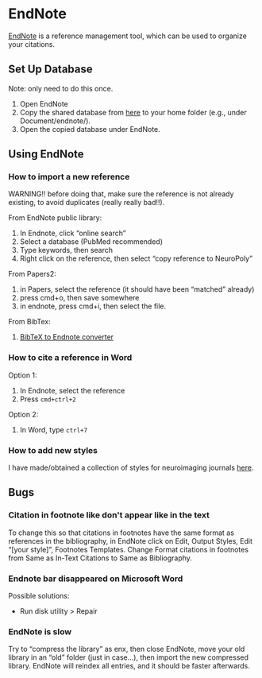 # EndNote

[EndNote](https://endnote.com/) is a reference management tool, which can be used to organize your citations.

## Set Up Database

Note: only need to do this once.

1. Open EndNote
2. Copy the shared database from [here](https://dl.dropboxusercontent.com/u/20592661/neuropoly/endnote/NeuroPoly.enlp.zip) to your home folder \(e.g., under Document/endnote/\).
3. Open the copied database under EndNote.

## Using EndNote <a id="using_endnote"></a>

### How to import a new reference <a id="how_to_import_a_new_reference"></a>

WARNING!! before doing that, make sure the reference is not already existing, to avoid duplicates \(really really bad!!\).

From EndNote public library:

1. In Endnote, click “online search”
2. Select a database \(PubMed recommended\)
3. Type keywords, then search
4. Right click on the reference, then select “copy reference to NeuroPoly”

From Papers2:

1. in Papers, select the reference \(it should have been “matched” already\)
2. press cmd+o, then save somewhere
3. in endnote, press cmd+i, then select the file.

From BibTex:

1. [BibTeX to Endnote converter](http://rp-www.cs.usyd.edu.au/~tapted/bib2endnote.html)

### How to cite a reference in Word <a id="how_to_cite_a_reference_in_word"></a>

Option 1:

1. In Endnote, select the reference
2. Press `cmd+ctrl+2`

Option 2:

1. In Word, type `ctrl+7`

### How to add new styles <a id="how_to_add_new_styles"></a>

I have made/obtained a collection of styles for neuroimaging journals [here](https://dl.dropboxusercontent.com/u/20592661/neuropoly/endnote/endnote_styles.zip).

## Bugs <a id="bugs"></a>

### Citation in footnote like don't appear like in the text <a id="citation_in_footnote_like_don_t_appear_like_in_the_text"></a>

To change this so that citations in footnotes have the same format as references in the bibliography, in EndNote click on Edit, Output Styles, Edit “\[your style\]”, Footnotes Templates. Change Format citations in footnotes from Same as In-Text Citations to Same as Bibliography.

### Endnote bar disappeared on Microsoft Word <a id="endnote_bar_disappeared_on_microsoft_word"></a>

Possible solutions:

* Run disk utility &gt; Repair

### EndNote is slow <a id="endnote_is_slow"></a>

Try to “compress the library” as enx, then close EndNote, move your old library in an “old” folder \(just in case…\), then import the new compressed library. EndNote will reindex all entries, and it should be faster afterwards. 

